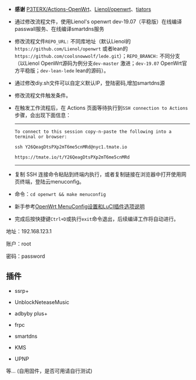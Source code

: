 - **感谢** [P3TERX/Actions-OpenWrt](https://github.com/P3TERX/Actions-OpenWrt)、[Lienol/openwrt](https://github.com/Lienol/openwrt)、[tiators](https://github.com/tiators/openwrt-youku-yk1-actions)

- 通过修改流程文件，使用Lienol's openwrt dev-19.07（平稳版）在线编译passwall服务、在线编译smartdns服务
- 修改流程文件`REPO_URL:` 不同库地址（默认Lienol的`https://github.com/Lienol/openwrt` 或者lean的`https://github.com/coolsnowwolf/lede.git`）；`REPO_BRANCH:` 不同分支 （以Lienol OpenWrt源码为例分支`dev-master` 激进；`dev-19.07` OpenWrt官方平稳版；`dev-lean-lede` lean的源码）。
- 通过修改diy.sh文件可以自定义默认IP，登陆密码,增加smartdns源
- 修改流程文件触发条件。
- 在触发工作流程后，在 Actions 页面等待执行到`SSH connection to Actions`步骤，会出现下面信息：  
  ***
  `To connect to this session copy-n-paste the following into a terminal or browser:` 
  
  `ssh Y26QeagDtsPXp2mT6me5cnMRd@nyc1.tmate.io`    
  
  `https://tmate.io/t/Y26QeagDtsPXp2mT6me5cnMRd`     
  ***
- 复制 SSH 连接命令粘贴到终端内执行，或者复制链接在浏览器中打开使用网页终端，登陆云menuconfig。
- 命令：`cd openwrt && make menuconfig`
- 新手参考[OpenWrt MenuConfig设置和LuCI插件选项说明](https://mtom.ml/827.html)   
- 完成后按快捷键`Ctrl+D`或执行`exit`命令退出，后续编译工作将自动进行。

地址：192.168.123.1

账户：root

密码：password


## 插件

* ssrp+

* UnblockNeteaseMusic

* adbyby plus+

* frpc

* smartdns

* KMS

* UPNP

等...
(自用固件，是否可用请自行测试)
